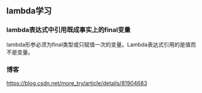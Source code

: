 ## lambda学习
### lambda表达式中引用既成事实上的final变量
lambda形参必须为final类型或只赋值一次的变量。Lambda表达式引用的是值而不是变量。
### 博客
https://blog.csdn.net/more_try/article/details/81904683